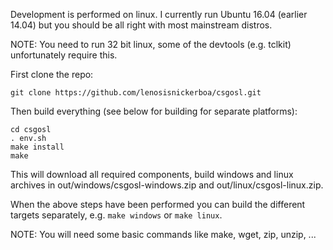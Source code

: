 Development is performed on linux. I currently run Ubuntu 16.04 (earlier 14.04) but you should be all right with most mainstream distros.

NOTE: You need to run 32 bit linux, some of the devtools (e.g. tclkit) unfortunately require this.

First clone the repo:

`git clone https://github.com/lenosisnickerboa/csgosl.git`

Then build everything (see below for building for separate platforms):

`cd csgosl`<br>
`. env.sh`<br>
`make install`<br>
`make`<br>

This will download all required components, build windows and linux archives in out/windows/csgosl-windows.zip and out/linux/csgosl-linux.zip.

When the above steps have been performed you can build the different targets separately, e.g. `make windows` or `make linux`.

NOTE: You will need some basic commands like make, wget, zip, unzip, ...

